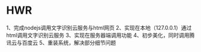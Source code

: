 # HWR
1、完成nodejs调用文字识别云服务与html网页
2、实现在本地（127.0.0.1）通过html调用文字识别云服务
3、实现在服务器端调用功能
4、初步美化，同时调用腾讯云与百度云
5、重装系统，解决部分细节问题
